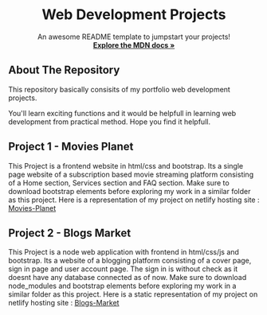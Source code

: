 <h1 align="center">Web Development Projects </h1>

  <p align="center">
    An awesome README template to jumpstart your projects!
    <br />
    <a href="https://developer.mozilla.org/en-US/docs/Web/JavaScript"><strong>Explore the MDN docs »</strong></a>
    <br />
    
  </p>
</div>


## About The Repository

This repository basically consisits of my portfolio web development projects.

You'll learn exciting functions and it would be helpfull in learning web development from practical method. Hope you find it helpfull.

## Project 1 - Movies Planet

This Project is a frontend website in html/css and bootstrap. Its a single page website of a subscription based movie streaming platform consisting of a Home section, Services section and FAQ section.
Make sure to download bootstrap elements before exploring my work in a similar folder as this project. 
Here is a representation of my project on netlify hosting site :
<a href="https://project1-movies-planet.netlify.app/">Movies-Planet</a>

## Project 2 - Blogs Market

This Project is a node web application with frontend in html/css/js and bootstrap. Its a website of a blogging platform consisting of a cover page, sign in page and user account page. The sign in is without check as it doesnt have any database connected as of now. 
Make sure to download node_modules and bootstrap elements before exploring my work in a similar folder as this project. 
Here is a static representation of my project on netlify hosting site :
<a href="https://project2-blogs-market.netlify.app/">Blogs-Market</a>

